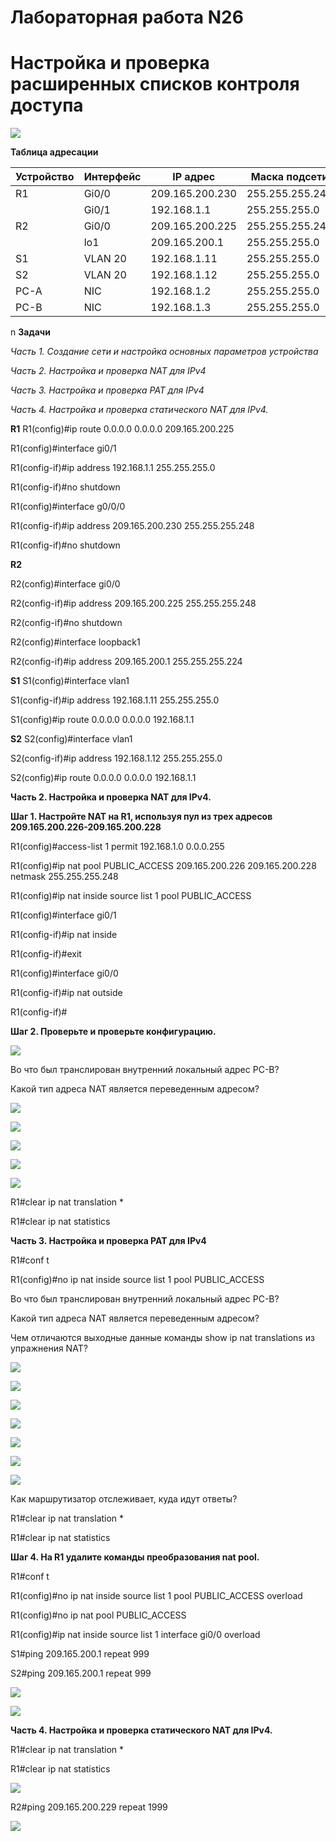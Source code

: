 # Лабораторная работа N26
# Настройка и проверка расширенных списков контроля доступа

![](https://github.com/netdoms/repozit/blob/main/labs_otus/lab_29/1.jpg "")

**Таблица адресации**

|Устройство|Интерфейс|IP адрес     |Маска подсети  |
|------|-----------|---------------|---------------|
|R1    |Gi0/0      |209.165.200.230|255.255.255.248|
|      |Gi0/1      |192.168.1.1    |255.255.255.0  |
|R2    |Gi0/0      |209.165.200.225|255.255.255.248|
|      |lo1        |209.165.200.1  |255.255.255.0  |
| S1   |VLAN 20    |192.168.1.11   |255.255.255.0  |
| S2   |VLAN 20    |192.168.1.12   |255.255.255.0  |
| PC-A |NIC        |192.168.1.2    |255.255.255.0  |
| PC-B |NIC        |192.168.1.3    |255.255.255.0  |

n
**Задачи**

*Часть 1. Создание сети и настройка основных параметров устройства*

*Часть 2. Настройка и проверка NAT для IPv4*

*Часть 3. Настройка и проверка PAT для IPv4*

*Часть 4. Настройка и проверка статического NAT для IPv4.*

**R1**
R1(config)#ip route 0.0.0.0 0.0.0.0 209.165.200.225

R1(config)#interface gi0/1


R1(config-if)#ip address 192.168.1.1 255.255.255.0

R1(config-if)#no shutdown


R1(config)#interface g0/0/0


R1(config-if)#ip address 209.165.200.230 255.255.255.248

R1(config-if)#no shutdown

**R2**


R2(config)#interface gi0/0

R2(config-if)#ip address 209.165.200.225 255.255.255.248

R2(config-if)#no shutdown

R2(config)#interface loopback1


R2(config-if)#ip address 209.165.200.1 255.255.255.224

**S1**
S1(config)#interface vlan1


S1(config-if)#ip address 192.168.1.11 255.255.255.0


S1(config)#ip route 0.0.0.0 0.0.0.0 192.168.1.1


**S2**
S2(config)#interface vlan1


S2(config-if)#ip address 192.168.1.12 255.255.255.0

S2(config)#ip route 0.0.0.0 0.0.0.0 192.168.1.1


**Часть 2. Настройка и проверка NAT для IPv4.**

**Шаг 1. Настройте NAT на R1, используя пул из трех адресов 209.165.200.226-209.165.200.228**

R1(config)#access-list 1 permit 192.168.1.0 0.0.0.255




R1(config)#ip nat pool PUBLIC_ACCESS 209.165.200.226 209.165.200.228 netmask 255.255.255.248

R1(config)#ip nat inside source list 1 pool PUBLIC_ACCESS

R1(config)#interface gi0/1

R1(config-if)#ip nat inside


R1(config-if)#exit

R1(config)#interface gi0/0

R1(config-if)#ip nat outside

R1(config-if)#

**Шаг 2. Проверьте и проверьте конфигурацию.** 

![](https://github.com/netdoms/repozit/blob/main/labs_otus/lab_29/2.jpg "")

Во что был транслирован внутренний локальный адрес PC-B?

Какой тип адреса NAT является переведенным адресом?


![](https://github.com/netdoms/repozit/blob/main/labs_otus/lab_29/3.jpg "")

![](https://github.com/netdoms/repozit/blob/main/labs_otus/lab_29/4.jpg "")

![](https://github.com/netdoms/repozit/blob/main/labs_otus/lab_29/5.jpg "")


![](https://github.com/netdoms/repozit/blob/main/labs_otus/lab_29/6.jpg "")

![](https://github.com/netdoms/repozit/blob/main/labs_otus/lab_29/7.jpg "")


R1#clear ip nat translation *

R1#clear ip nat statistics

**Часть 3. Настройка и проверка PAT для IPv4**

R1#conf t

R1(config)#no ip nat inside source list 1 pool PUBLIC_ACCESS

Во что был транслирован внутренний локальный адрес PC-B?
 
Какой тип адреса NAT является переведенным адресом?

Чем отличаются выходные данные команды show ip nat translations из упражнения NAT?

![](https://github.com/netdoms/repozit/blob/main/labs_otus/lab_29/8.jpg "")

![](https://github.com/netdoms/repozit/blob/main/labs_otus/lab_29/9.jpg "")

![](https://github.com/netdoms/repozit/blob/main/labs_otus/lab_29/10.jpg "")

![](https://github.com/netdoms/repozit/blob/main/labs_otus/lab_29/11.jpg "")

![](https://github.com/netdoms/repozit/blob/main/labs_otus/lab_29/12.jpg "")

![](https://github.com/netdoms/repozit/blob/main/labs_otus/lab_29/13.jpg "")

![](https://github.com/netdoms/repozit/blob/main/labs_otus/lab_29/14.jpg "")

Как маршрутизатор отслеживает, куда идут ответы? 


R1#clear ip nat translation *

R1#clear ip nat statistics

**Шаг 4. На R1 удалите команды преобразования nat pool.**

R1#conf t


R1(config)#no ip nat inside source list 1 pool PUBLIC_ACCESS overload

R1(config)#no ip nat pool PUBLIC_ACCESS

R1(config)#ip nat inside source list 1 interface gi0/0 overload

S1#ping 209.165.200.1 repeat 999

S2#ping 209.165.200.1 repeat 999

![](https://github.com/netdoms/repozit/blob/main/labs_otus/lab_29/15.jpg "")

![](https://github.com/netdoms/repozit/blob/main/labs_otus/lab_29/16.jpg "")

**Часть 4. Настройка и проверка статического NAT для IPv4.**

R1#clear ip nat translation *


R1#clear ip nat statistics


![](https://github.com/netdoms/repozit/blob/main/labs_otus/lab_29/17.jpg "")


R2#ping 209.165.200.229 repeat 1999


![](https://github.com/netdoms/repozit/blob/main/labs_otus/lab_29/18.jpg "")
